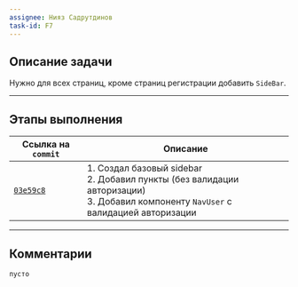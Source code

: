 ```yaml
---
assignee: Нияз Садрутдинов
task-id: F7
---
```

## **Описание задачи**

Нужно для всех страниц, кроме страниц регистрации добавить `SideBar`.

---
## **Этапы выполнения**

| Ссылка на `commit`                                                                                     | Описание                                                                                                                               |
| ------------------------------------------------------------------------------------------------------ | -------------------------------------------------------------------------------------------------------------------------------------- |
| [`03e59c8`](https://github.com/iamfromhe1l/pet-market/commit/03e59c8cfc2a0e774a9e2e2d9d3d3af71ecdc61b) | 1. Создал базовый sidebar<br>2. Добавил пункты (без валидации авторизации)<br>3. Добавил компоненту `NavUser` с валидацией авторизации |

---
## **Комментарии**

`пусто`